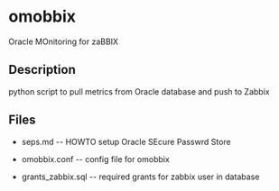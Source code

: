 # omobbix
Oracle MOnitoring for zaBBIX

## Description

python script to pull metrics from Oracle database and push to Zabbix

## Files

  * seps.md -- HOWTO setup Oracle SEcure Passwrd Store

  * omobbix.conf -- config file for omobbix

  * grants_zabbix.sql -- required grants for zabbix user in database
